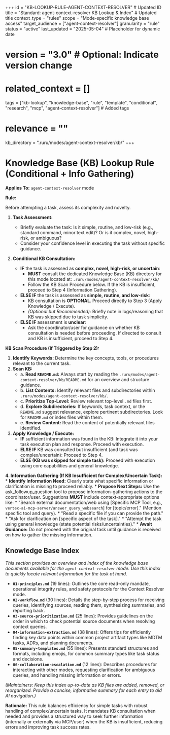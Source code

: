 +++
id = "KB-LOOKUP-RULE-AGENT-CONTEXT-RESOLVER" # Updated ID
title = "Standard: agent-context-resolver KB Lookup & Index" # Updated title
context_type = "rules"
scope = "Mode-specific knowledge base access"
target_audience = ["agent-context-resolver"]
granularity = "rule"
status = "active"
last_updated = "2025-05-04" # Placeholder for dynamic date
# version = "3.0" # Optional: Indicate version change
# related_context = []
tags = ["kb-lookup", "knowledge-base", "rule", "template", "conditional", "research", "mcp", "agent-context-resolver"] # Added tags
# relevance = ""
kb_directory = ".ruru/modes/agent-context-resolver/kb/"
+++

# Knowledge Base (KB) Lookup Rule (Conditional + Info Gathering)

**Applies To:** `agent-context-resolver` mode

**Rule:**

Before attempting a task, assess its complexity and novelty.

1.  **Task Assessment:**
    *   Briefly evaluate the task: Is it simple, routine, and low-risk (e.g., standard command, minor text edit)? Or is it complex, novel, high-risk, or ambiguous?
    *   Consider your confidence level in executing the task without specific guidance.

2.  **Conditional KB Consultation:**
    *   **IF** the task is assessed as **complex, novel, high-risk, or uncertain**:
        *   **MUST** consult the dedicated Knowledge Base (KB) directory for this mode located at: `.ruru/modes/agent-context-resolver/kb/`
        *   Follow the KB Scan Procedure below. If the KB is insufficient, proceed to Step 4 (Information Gathering).
    *   **ELSE IF** the task is assessed as **simple, routine, and low-risk**:
        *   KB consultation is **OPTIONAL**. Proceed directly to Step 3 (Apply Knowledge / Execute).
        *   *(Optional but Recommended):* Briefly note in logs/reasoning that KB was skipped due to task simplicity.
    *   **ELSE IF** assessment is **unclear**:
        *   Ask the coordinator/user for guidance on whether KB consultation is needed before proceeding. If directed to consult and KB is insufficient, proceed to Step 4.

**KB Scan Procedure (If Triggered by Step 2):**

1.  **Identify Keywords:** Determine the key concepts, tools, or procedures relevant to the current task.
2.  **Scan KB:**
    *   a. **Read `README.md`:** Always start by reading the `.ruru/modes/agent-context-resolver/kb/README.md` for an overview and structure guidance.
    *   b. **List Contents:** Identify relevant files and subdirectories within `.ruru/modes/agent-context-resolver/kb/`.
    *   c. **Prioritize Top-Level:** Review relevant top-level `.md` files first.
    *   d. **Explore Subdirectories:** If keywords, task context, or the `README.md` suggest relevance, explore pertinent subdirectories. Look for `README.md` or index files within them.
    *   e. **Review Content:** Read the content of potentially relevant files identified.
3.  **Apply Knowledge / Execute:**
    *   **IF** sufficient information was found in the KB: Integrate it into your task execution plan and response. Proceed with execution.
    *   **ELSE IF** KB was consulted but insufficient (and task was complex/uncertain): Proceed to Step 4.
    *   **ELSE (KB was skipped for simple task):** Proceed with execution using core capabilities and general knowledge.

**4. Information Gathering (If KB Insufficient for Complex/Uncertain Task):**
    *   **Identify Information Need:** Clearly state what specific information or clarification is missing to proceed reliably.
    *   **Propose Next Steps:** Use the ask_followup_question tool to propose information-gathering actions to the coordinator/user. Suggestions **MUST** include context-appropriate options like:
        *   "Search external documentation/web using [Specific MCP Tool, e.g., `vertex-ai-mcp-server/answer_query_websearch`] for [topic/error]." (Mention specific tool and query).
        *   "Read a specific file if you can provide the path."
        *   "Ask for clarification on [specific aspect of the task]."
        *   "Attempt the task using general knowledge (state potential risks/uncertainties)."
    *   **Await Guidance:** Do not proceed with the original task until guidance is received on how to gather the missing information.

## Knowledge Base Index

*This section provides an overview and index of the knowledge base documents available for the `agent-context-resolver` mode. Use this index to quickly locate relevant information for the task at hand.*

*   **`01-principles.md`** (19 lines): Outlines the core read-only mandate, operational integrity rules, and safety protocols for the Context Resolver mode.
*   **`02-workflow.md`** (30 lines): Details the step-by-step process for receiving queries, identifying sources, reading them, synthesizing summaries, and reporting back.
*   **`03-source-prioritization.md`** (25 lines): Provides guidelines on the order in which to check potential source documents when resolving context queries.
*   **`04-information-extraction.md`** (38 lines): Offers tips for efficiently finding key data points within common project artifact types like MDTM tasks, ADRs, and planning documents.
*   **`05-summary-templates.md`** (55 lines): Presents standard structures and formats, including emojis, for common summary types like task status and decisions.
*   **`06-collaboration-escalation.md`** (12 lines): Describes procedures for interacting with other modes, requesting clarification for ambiguous queries, and handling missing information or errors.

*(Maintainers: Keep this index up-to-date as KB files are added, removed, or reorganized. Provide a concise, informative summary for each entry to aid AI navigation.)*


**Rationale:** This rule balances efficiency for simple tasks with robust handling of complex/uncertain tasks. It mandates KB consultation when needed and provides a structured way to seek further information (internally or externally via MCP/user) when the KB is insufficient, reducing errors and improving task success rates.
